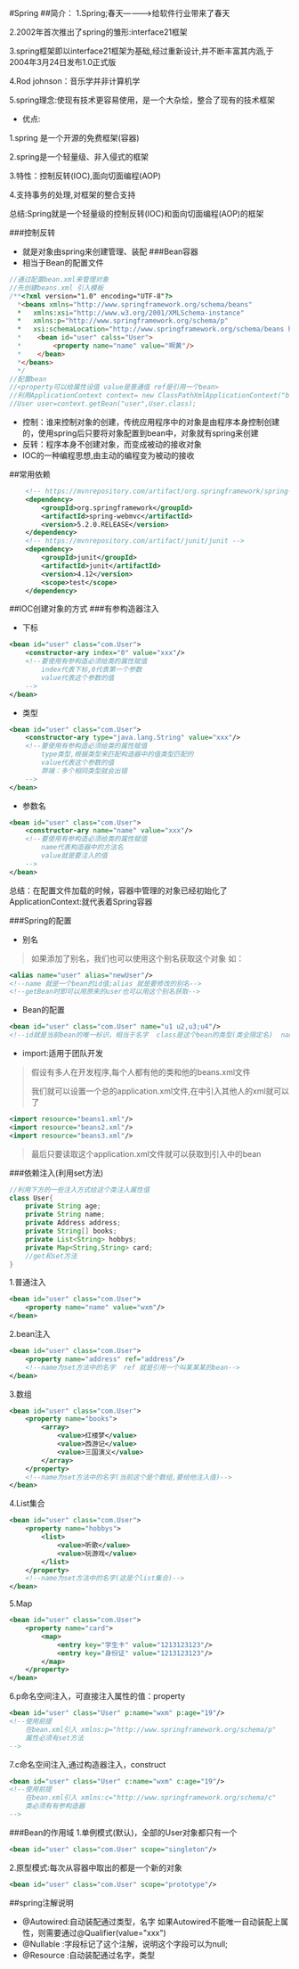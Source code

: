 #Spring
##简介：
1.Spring;春天————>给软件行业带来了春天

2.2002年首次推出了spring的雏形:interface21框架

3.spring框架即以interface21框架为基础,经过重新设计,并不断丰富其内涵,于2004年3月24日发布1.0正式版

4.Rod johnson：音乐学并非计算机学

5.spring理念:使现有技术更容易使用，是一个大杂烩，整合了现有的技术框架

- 优点:

1.spring 是一个开源的免费框架(容器)

2.spring是一个轻量级、非入侵式的框架

3.特性：控制反转(IOC),面向切面编程(AOP)

4.支持事务的处理,对框架的整合支持

总结:Spring就是一个轻量级的控制反转(IOC)和面向切面编程(AOP)的框架

###控制反转
- 就是对象由spring来创建管理、装配
###Bean容器
- 相当于Bean的配置文件
```java
//通过配置bean.xml来管理对象
//先创建beans.xml 引入模板
/**<?xml version="1.0" encoding="UTF-8"?>
  *<beans xmlns="http://www.springframework.org/schema/beans"
  *   xmlns:xsi="http://www.w3.org/2001/XMLSchema-instance"
  *   xmlns:p="http://www.springframework.org/schema/p"
  *   xsi:schemaLocation="http://www.springframework.org/schema/beans http://www.springframework.org/schema/beans/spring-beans.xsd">
  *    <bean id="user" calss="User">
  *        <property name="name" value="啊黄"/>    
  *    </bean>
  *</beans>
  */
//配置bean
//<property可以给属性设值 value是普通值 ref是引用一个bean>
//利用ApplicationContext context= new ClassPathXmlApplicationContext("beans.xml");
//User user=context.getBean("user",User.class);
```
- 控制：谁来控制对象的创建，传统应用程序中的对象是由程序本身控制创建的，使用spring后只要将对象配置到bean中，对象就有spring来创建
- 反转：程序本身不创建对象，而变成被动的接收对象
- IOC的一种编程思想,由主动的编程变为被动的接收

##常用依赖
```xml
    <!-- https://mvnrepository.com/artifact/org.springframework/spring-webmvc -->
    <dependency>
        <groupId>org.springframework</groupId>
        <artifactId>spring-webmvc</artifactId>
        <version>5.2.0.RELEASE</version>
    </dependency>
    <!-- https://mvnrepository.com/artifact/junit/junit -->
    <dependency>
        <groupId>junit</groupId>
        <artifactId>junit</artifactId>
        <version>4.12</version>
        <scope>test</scope>
    </dependency>
```
##IOC创建对象的方式
###有参构造器注入
- 下标
```xml
<bean id="user" class="com.User">
    <constructor-ary index="0" value="xxx"/>
    <!--要使用有参构造必须给类的属性赋值
        index代表下标,0代表第一个参数
        value代表这个参数的值
    -->
</bean>
```
- 类型
```xml
<bean id="user" class="com.User">
    <constructor-ary type="java.lang.String" value="xxx"/>
    <!--要使用有参构造必须给类的属性赋值
        type类型,根据类型来匹配构造器中的值类型匹配的
        value代表这个参数的值
        弊端：多个相同类型就会出错
    -->
</bean>
```
- 参数名
```xml
<bean id="user" class="com.User">
    <constructor-ary name="name" value="xxx"/>
    <!--要使用有参构造必须给类的属性赋值
        name代表构造器中的方法名
        value就是要注入的值
    -->
</bean>
```
总结：在配置文件加载的时候，容器中管理的对象已经初始化了
ApplicationContext:就代表着Spring容器

###Spring的配置
- 别名
>如果添加了别名，我们也可以使用这个别名获取这个对象
>如：
```xml
<alias name="user" alias="newUser"/>
<!--name 就是一个bean的id值;alias 就是要修改的别名-->
<!--getBean时即可以用原来的user也可以用这个别名获取-->
```

- Bean的配置
```xml
<bean id="user" class="com.User" name="u1 u2,u3;u4"/>
<!--id就是当前bean的唯一标识，相当于名字  class是这个bean的类型(类全限定名)  name是这个叫user的bean的别名(可以有多个,逗号 空格 分号都能进行分割)-->
```

- import:适用于团队开发
>假设有多人在开发程序,每个人都有他的类和他的beans.xml文件
>
>我们就可以设置一个总的application.xml文件,在中引入其他人的xml就可以了
```xml
<import resource="beans1.xml"/>
<import resource="beans2.xml"/>
<import resource="beans3.xml"/>
```
>最后只要读取这个application.xml文件就可以获取到引入中的bean

###依赖注入(利用set方法)
```java
//利用下方的一些注入方式给这个类注入属性值
class User{
    private String age;
    private String name;
    private Address address;
    private String[] books;
    private List<String> hobbys;
    private Map<String,String> card;
    //get和set方法
}
```
1.普通注入
```xml
<bean id="user" class="com.User">
    <property name="name" value="wxm"/>
</bean>
```
2.bean注入
```xml
<bean id="user" class="com.User">
    <property name="address" ref="address"/>
    <!--name为set方法中的名字  ref 就是引用一个叫某某某的bean-->
</bean>
```
3.数组
```xml
<bean id="user" class="com.User">
    <property name="books">
        <array>
            <value>红楼梦</value>
            <value>西游记</value>
            <value>三国演义</value>
        </array>
    </property>
    <!--name为set方法中的名字(当前这个是个数组,要给他注入值)-->
</bean>
```
4.List集合
```xml
<bean id="user" class="com.User">
    <property name="hobbys">
        <list>
            <value>听歌</value>
            <value>玩游戏</value>
        </list>
    </property>
    <!--name为set方法中的名字(这是个list集合)-->
</bean>
```
5.Map
```xml
<bean id="user" class="com.User">
    <property name="card">
        <map>
            <entry key="学生卡" value="1213123123"/>
            <entry key="身份证" value="1213123123"/>
        </map>
    </property>
</bean>
```
6.p命名空间注入，可直接注入属性的值：property
```xml
<bean id="user" class="User" p:name="wxm" p:age="19"/>
<!--使用前提
    在bean.xml引入 xmlns:p="http://www.springframework.org/schema/p"
    属性必须有set方法
-->
```
7.c命名空间注入,通过构造器注入，construct
```xml
<bean id="user" class="User" c:name="wxm" c:age="19"/>
<!--使用前提
    在bean.xml引入 xmlns:c="http://www.springframework.org/schema/c"
    类必须有有参构造器
-->
```
###Bean的作用域
1.单例模式(默认)，全部的User对象都只有一个
```xml
<bean id="user" class="com.User" scope="singleton"/>
```
2.原型模式:每次从容器中取出的都是一个新的对象
```xml
<bean id="user" class="com.User" scope="prototype"/>
```



##spring注解说明
- @Autowired:自动装配通过类型，名字
    如果Autowired不能唯一自动装配上属性，则需要通过@Qualifier(value="xxx")
- @Nullable :字段标记了这个注解，说明这个字段可以为null;
- @Resource :自动装配通过名字，类型